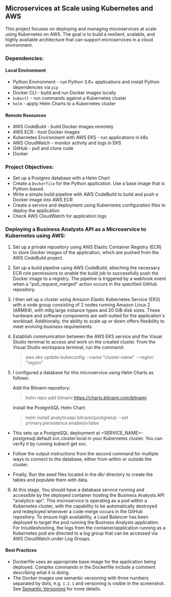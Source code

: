 ## Microservices at Scale using Kubernetes and AWS
This project focuses on deploying and managing microservices at scale using Kubernetes on AWS. The goal is to build a resilient, scalable, and highly available architecture that can support microservices in a cloud environment.

### Dependencies:
#### Local Environment
- Python Environment - run Python 3.6+ applications and install Python dependencies via `pip`
- Docker CLI - build and run Docker images locally
- `kubectl` - run commands against a Kubernetes cluster
- `helm` - apply Helm Charts to a Kubernetes cluster

#### Remote Resources
- AWS CodeBuild - build Docker images remotely
- AWS ECR - host Docker images
- Kubernetes Environment with AWS EKS - run applications in k8s
- AWS CloudWatch - monitor activity and logs in EKS
- GitHub - pull and clone code
- Docker

### Project Objectives:
- Set up a Postgres database with a Helm Chart
- Create a `Dockerfile` for the Python application. Use a base image that is Python-based.
- Write a simple build pipeline with AWS CodeBuild to build and push a Docker image into AWS ECR
- Create a service and deployment using Kubernetes configuration files to deploy the application
- Check AWS CloudWatch for application logs

### Deploying a Business Analysts API as a Microservice to Kubernetes using AWS:

1. Set up a private repository using AWS Elastic Container Registry (ECR) to store Docker images of the application, which are pushed from the AWS CodeBuild project.

2. Set up a build pipeline using AWS CodeBuild, attaching the necessary ECR role permissions to enable the build job to successfully push the Docker image to a registry. The pipeline is triggered by a webhook event when a "pull_request_merged" action occurs in the specified GitHub repository.

3. I then set up a cluster using Amazon Elastic Kubernetes Service (EKS) with a node group consisting of 2 nodes running Amazon Linux 2 (ARM64), with m6g.large instance types and 20 GiB disk sizes. These hardware and software components are well-suited for the application's workload. Additionally, the ability to scale up or down offers flexibility to meet evolving business requirements.

4. Establish communication between the AWS EKS service and the Visual Studio terminal to access and work on the created cluster. From the Visual Studio workspace terminal, run the command:
   > aws eks update-kubeconfig --name "cluster-name" --region "region"

5. I configured a database for this microservice using Helm Charts as follows:

   Add the Bitnami repository:
   > helm repo add bitnami https://charts.bitnami.com/bitnami

   Install the PostgreSQL Helm Chart:
   > helm install analyticsapi bitnami/postgresql --set primary.persistence.enabled=false

- This sets up a PostgreSQL deployment at <SERVICE_NAME>-postgresql.default.svc.cluster.local in your Kubernetes cluster. You can verify it by running kubectl get svc.

- Follow the output instructions from the second command for multiple ways to connect to the database, either from within or outside the cluster.

- Finally, Run the seed files located in the db/ directory to create the tables and populate them with data.


6. At this stage, You should have a database service running and accessible by the deployed container hosting the Business Analysts API "analytics-api". This microservice is operating as a pod within a Kubernetes cluster, with the capability to be automatically destroyed and redeployed whenever a code merge occurs in the GitHub repository. To ensure high availability, a Load Balancer has been deployed to target the pod running the Business Analysts application. For troubleshooting, the logs from the container/application running as a Kubernetes pod are directed to a log group that can be accessed via AWS CloudWatch under Log Groups.

#### Best Practices
* Dockerfile uses an appropriate base image for the application being deployed. Complex commands in the Dockerfile include a comment describing what it is doing.
* The Docker images use semantic versioning with three numbers separated by dots, e.g. `1.2.1` and versioning is visible in the  screenshot. See [Semantic Versioning](https://semver.org/) for more details.
